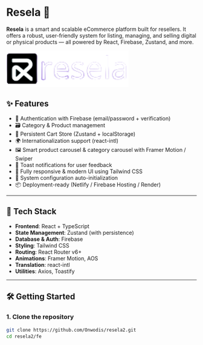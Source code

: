 # Resela 🛒

**Resela** is a smart and scalable eCommerce platform built for resellers. It offers a robust, user-friendly system for listing, managing, and selling digital or physical products — all powered by React, Firebase, Zustand, and more.

![Resela Banner](./show7.png) <!-- Optional banner -->

## ✨ Features

- 🔐 Authentication with Firebase (email/password + verification)
- 🗃️ Category & Product management
- 🛒 Persistent Cart Store (Zustand + localStorage)
- 🌍 Internationalization support (react-intl)
- 🖼️ Smart product carousel & category carousel with Framer Motion / Swiper
- 💬 Toast notifications for user feedback
- 🎨 Fully responsive & modern UI using Tailwind CSS
- 🧠 System configuration auto-initialization
- 📦 Deployment-ready (Netlify / Firebase Hosting / Render)

---

## 🚀 Tech Stack

- **Frontend**: React + TypeScript
- **State Management**: Zustand (with persistence)
- **Database & Auth**: Firebase
- **Styling**: Tailwind CSS
- **Routing**: React Router v6+
- **Animations**: Framer Motion, AOS
- **Translation**: react-intl
- **Utilities**: Axios, Toastify

---

## 🛠️ Getting Started

### 1. Clone the repository
```bash
git clone https://github.com/Onwodis/resela2.git
cd resela2/fe
